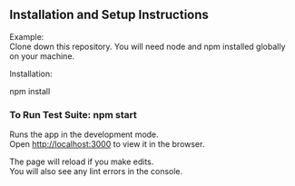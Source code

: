 ## Installation and Setup Instructions

Example:<br />
Clone down this repository. You will need node and npm installed globally on your machine.

Installation:

npm install

### To Run Test Suite: npm start

Runs the app in the development mode.<br />
Open [http://localhost:3000](http://localhost:3000) to view it in the browser.

The page will reload if you make edits.<br />
You will also see any lint errors in the console.


